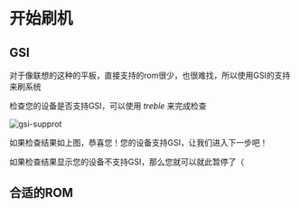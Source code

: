 # 开始刷机

## GSI

对于像联想的这种的平板，直接支持的rom很少，也很难找，所以使用GSI的支持来刷系统

检查您的设备是否支持GSI，可以使用 *treble* 来完成检查

![gsi-supprot](/asstes/)

如果检查结果如上图，恭喜您！您的设备支持GSI，让我们进入下一步吧！

如果检查结果显示您的设备不支持GSI，那么您就可以就此暂停了（

## 合适的ROM
